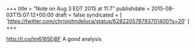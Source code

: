 +++
title = "Note on Aug 3 EDT 2015 at 11:7"
publishdate = 2015-08-03T15:07:12+00:00
draft = false
syndicated = [ 'https://twitter.com/chrisjohndeluca/status/628220578793701400?s=20' ]
+++

http://t.co/Im6185EjBF A good analysis
